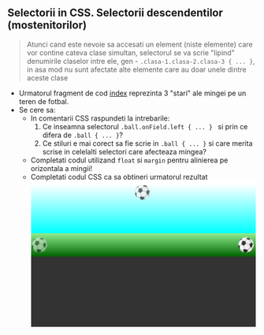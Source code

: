 ## Selectorii in CSS. Selectorii descendentilor (mostenitorilor)

> Atunci cand este nevoie sa accesati un element (niste elemente) care vor contine cateva clase simultan, selectorul se va scrie "lipind" denumirile claselor intre ele, gen - ```.clasa-1.clasa-2.clasa-3 { ... }```, in asa mod nu sunt afectate alte elemente care au doar unele dintre aceste clase 


* Urmatorul fragment de cod [index](./index.html) reprezinta 3 "stari" ale mingei pe un teren de fotbal. 
* Se cere sa:
  * In comentarii CSS raspundeti la intrebarile:
    1. Ce inseamna selectorul ```.ball.onField.left { ... } ``` si prin ce difera de ```.ball { ... }```? 
    2. Ce stiluri e mai corect sa fie scrie in  ```.ball { ... }``` si care merita scrise in celelalti selectori care afecteaza mingea?
  * Completati codul utilizand ```float``` si ```margin``` pentru alinierea pe orizontala a mingii!
  * Completati codul CSS ca sa obtineri urmatorul rezultat 
      ![result](./result.png)    

